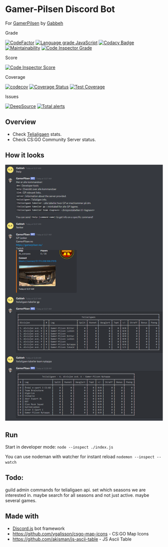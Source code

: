 # Gamer-Pilsen Discord Bot

For [GamerPilsen](https://gamerpilsen.no) by [Gabbeh](https://gabbeh.no)

Grade

[![CodeFactor][codefactor badge]][codefactor]
[![Language grade JavaScript][lgtm grade javascript badge]][lgtm grade javascript]
[![Codacy Badge][codacy badge]][codacy]
[![Maintainability][codeclimate maintainability badge]][codeclimate maintainability]
[![Code Inspector Grade][codeinspector grade badge]][codeinspector grade]

Score

[![Code Inspector Score][codeinspector score badge]][codeinspector score]

Coverage

[![codecov][codecov badge]][codecov]
[![Coverage Status][coveralls badge]][coveralls]
[![Test Coverage][codeclimate coverage badge]][codeclimate coverage]

Issues

[![DeepSource][deepsource badge]][deepsource]
[![Total alerts][lgtm total alerts badge]][lgtm total alerts]

## Overview

- Check [Telialigaen](https://telialigaen.no) stats.
- Check CS:GO Community Server status.

## How it looks

![v.1.0.0-example.png](resources/screenshots/v.1.0.0-example.png)

## Run

Start in developer mode: `node --inspect ./index.js`

You can use nodeman with watcher for instant reload `nodemon --inspect --watch`

## Todo:

guild admin commands for telialigaen api.
set which seasons we are interested in.
maybe search for all seasons and not just active.
maybe several games.

## Made with

- [Discord.js](https://discord.js.org) bot framework
- https://github.com/vgalisson/csgo-map-icons - CS:GO Map Icons
- https://github.com/akisman/js-ascii-table - JS Ascii Table

<!-- Links -->

[codefactor]: 3https://www.codefactor.io/repository/github/hvgab/gamer-pilsen-discord-bot
[codecov]: https://codecov.io/gh/hvgab/Gamer-Pilsen-Discord-Bot
[codacy]: https://www.codacy.com/gh/hvgab/Gamer-Pilsen-Discord-Bot/dashboard?utm_source=github.com&utm_medium=referral&utm_content=hvgab/Gamer-Pilsen-Discord-Bot&utm_campaign=Badge_Grade
[deepsource]: https://deepsource.io/gh/hvgab/Gamer-Pilsen-Discord-Bot/?ref=repository-badge
[coveralls]: https://coveralls.io/github/hvgab/Gamer-Pilsen-Discord-Bot?branch=master
[codeclimate maintainability]: https://codeclimate.com/github/hvgab/BoardGameBro/maintainability
[codeclimate coverage]: https://codeclimate.com/github/hvgab/BoardGameBro/test_coverage
[codeinspector score]: https://www.code-inspector.com/project/18183/score/svg
[codeinspector grade]: https://www.code-inspector.com/project/18183/status/svg
[lgtm total alerts]: :https://lgtm.com/projects/g/hvgab/Gamer-Pilsen-Discord-Bot/alerts/
[lgtm grade javascript]: https://lgtm.com/projects/g/hvgab/Gamer-Pilsen-Discord-Bot/context:javascript

<!-- Badges -->

[codefactor badge]: https://www.codefactor.io/repository/github/hvgab/gamer-pilsen-discord-bot/badge
[codecov badge]: https://codecov.io/gh/hvgab/Gamer-Pilsen-Discord-Bot/branch/master/graph/badge.svg?token=40LZOBUEQR
[codacy badge]: https://app.codacy.com/project/badge/Grade/423ea45bb6754cc6bbe693945cd64c16
[deepsource badge]: https://deepsource.io/gh/hvgab/Gamer-Pilsen-Discord-Bot.svg/?label=active+issues
[coveralls badge]: https://coveralls.io/repos/github/hvgab/Gamer-Pilsen-Discord-Bot/badge.svg?branch=master
[codeclimate maintainability badge]: https://api.codeclimate.com/v1/badges/1b5d3c37f128e3842bea/maintainability
[codeclimate coverage badge]: https://api.codeclimate.com/v1/badges/1b5d3c37f128e3842bea/test_coverage
[codeinspector score badge]: https://www.code-inspector.com/project/18183/score/svg
[codeinspector grade badge]: https://www.code-inspector.com/project/18183/status/svg
[lgtm total alerts badge]: https://img.shields.io/lgtm/alerts/g/hvgab/Gamer-Pilsen-Discord-Bot.svg?logo=lgtm&logoWidth=18
[lgtm grade javascript badge]: https://img.shields.io/lgtm/grade/javascript/g/hvgab/Gamer-Pilsen-Discord-Bot.svg?logo=lgtm&logoWidth=18
